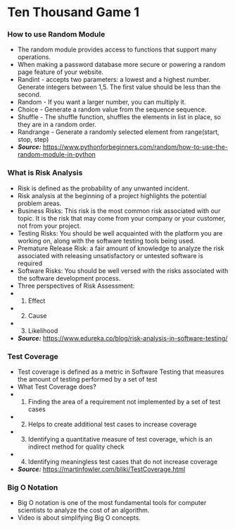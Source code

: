 # Ten Thousand Game 1

### How to use Random Module
- The random module provides access to functions that support many operations. 
- When making a password database more secure or powering a random page feature of your website.
- Randint - accepts two parameters: a lowest and a highest number. Generate integers between 1,5. The first value should be less than the second.
- Random - If you want a larger number, you can multiply it.
- Choice - Generate a random value from the sequence sequence.
- Shuffle - The shuffle function, shuffles the elements in list in place, so they are in a random order.
- Randrange - Generate a randomly selected element from range(start, stop, step)
- ***Source:*** https://www.pythonforbeginners.com/random/how-to-use-the-random-module-in-python

### What is Risk Analysis
- Risk is defined as the probability of any unwanted incident.
- Risk analysis at the beginning of a project highlights the potential problem areas.
- Business Risks: This risk is the most common risk associated with our topic. It is the risk that may come from your company or your customer, not from your project.
- Testing Risks: You should be well acquainted with the platform you are working on, along with the software testing tools being used.
- Premature Release Risk: a fair amount of knowledge to analyze the risk associated with releasing unsatisfactory or untested software is required
- Software Risks: You should be well versed with the risks associated with the software development process.
- Three perspectives of Risk Assessment:
- 1. Effect
- 2. Cause
- 3. Likelihood
- ***Source:*** https://www.edureka.co/blog/risk-analysis-in-software-testing/

### Test Coverage
- Test coverage is defined as a metric in Software Testing that measures the amount of testing performed by a set of test
- What Test Coverage does?
- 1. Finding the area of a requirement not implemented by a set of test cases
- 2. Helps to create additional test cases to increase coverage
- 3. Identifying a quantitative measure of test coverage, which is an indirect method for quality check
- 4. Identifying meaningless test cases that do not increase coverage
- ***Source:*** https://martinfowler.com/bliki/TestCoverage.html
### Big O Notation
- Big O notation is one of the most fundamental tools for computer scientists to analyze the cost of an algorithm. 
- Video is about simplifying Big O concepts.



